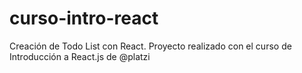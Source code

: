 # curso-intro-react
Creación de Todo List con React. Proyecto realizado con el curso de Introducción a React.js de @platzi
